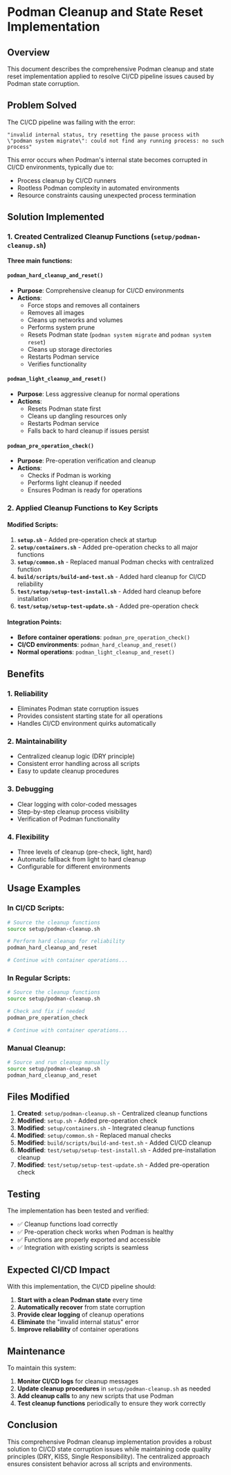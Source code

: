 # Podman Cleanup and State Reset Implementation

## Overview
This document describes the comprehensive Podman cleanup and state reset implementation applied to resolve CI/CD pipeline issues caused by Podman state corruption.

## Problem Solved
The CI/CD pipeline was failing with the error:
```
"invalid internal status, try resetting the pause process with \"podman system migrate\": could not find any running process: no such process"
```

This error occurs when Podman's internal state becomes corrupted in CI/CD environments, typically due to:
- Process cleanup by CI/CD runners
- Rootless Podman complexity in automated environments
- Resource constraints causing unexpected process termination

## Solution Implemented

### 1. Created Centralized Cleanup Functions (`setup/podman-cleanup.sh`)

**Three main functions:**

#### `podman_hard_cleanup_and_reset()`
- **Purpose**: Comprehensive cleanup for CI/CD environments
- **Actions**:
  - Force stops and removes all containers
  - Removes all images
  - Cleans up networks and volumes
  - Performs system prune
  - Resets Podman state (`podman system migrate` and `podman system reset`)
  - Cleans up storage directories
  - Restarts Podman service
  - Verifies functionality

#### `podman_light_cleanup_and_reset()`
- **Purpose**: Less aggressive cleanup for normal operations
- **Actions**:
  - Resets Podman state first
  - Cleans up dangling resources only
  - Restarts Podman service
  - Falls back to hard cleanup if issues persist

#### `podman_pre_operation_check()`
- **Purpose**: Pre-operation verification and cleanup
- **Actions**:
  - Checks if Podman is working
  - Performs light cleanup if needed
  - Ensures Podman is ready for operations

### 2. Applied Cleanup Functions to Key Scripts

#### Modified Scripts:
1. **`setup.sh`** - Added pre-operation check at startup
2. **`setup/containers.sh`** - Added pre-operation checks to all major functions
3. **`setup/common.sh`** - Replaced manual Podman checks with centralized function
4. **`build/scripts/build-and-test.sh`** - Added hard cleanup for CI/CD reliability
5. **`test/setup/setup-test-install.sh`** - Added hard cleanup before installation
6. **`test/setup/setup-test-update.sh`** - Added pre-operation check

#### Integration Points:
- **Before container operations**: `podman_pre_operation_check()`
- **CI/CD environments**: `podman_hard_cleanup_and_reset()`
- **Normal operations**: `podman_light_cleanup_and_reset()`

## Benefits

### 1. **Reliability**
- Eliminates Podman state corruption issues
- Provides consistent starting state for all operations
- Handles CI/CD environment quirks automatically

### 2. **Maintainability**
- Centralized cleanup logic (DRY principle)
- Consistent error handling across all scripts
- Easy to update cleanup procedures

### 3. **Debugging**
- Clear logging with color-coded messages
- Step-by-step cleanup process visibility
- Verification of Podman functionality

### 4. **Flexibility**
- Three levels of cleanup (pre-check, light, hard)
- Automatic fallback from light to hard cleanup
- Configurable for different environments

## Usage Examples

### In CI/CD Scripts:
```bash
# Source the cleanup functions
source setup/podman-cleanup.sh

# Perform hard cleanup for reliability
podman_hard_cleanup_and_reset

# Continue with container operations...
```

### In Regular Scripts:
```bash
# Source the cleanup functions
source setup/podman-cleanup.sh

# Check and fix if needed
podman_pre_operation_check

# Continue with container operations...
```

### Manual Cleanup:
```bash
# Source and run cleanup manually
source setup/podman-cleanup.sh
podman_hard_cleanup_and_reset
```

## Files Modified

1. **Created**: `setup/podman-cleanup.sh` - Centralized cleanup functions
2. **Modified**: `setup.sh` - Added pre-operation check
3. **Modified**: `setup/containers.sh` - Integrated cleanup functions
4. **Modified**: `setup/common.sh` - Replaced manual checks
5. **Modified**: `build/scripts/build-and-test.sh` - Added CI/CD cleanup
6. **Modified**: `test/setup/setup-test-install.sh` - Added pre-installation cleanup
7. **Modified**: `test/setup/setup-test-update.sh` - Added pre-operation check

## Testing

The implementation has been tested and verified:
- ✅ Cleanup functions load correctly
- ✅ Pre-operation check works when Podman is healthy
- ✅ Functions are properly exported and accessible
- ✅ Integration with existing scripts is seamless

## Expected CI/CD Impact

With this implementation, the CI/CD pipeline should:
1. **Start with a clean Podman state** every time
2. **Automatically recover** from state corruption
3. **Provide clear logging** of cleanup operations
4. **Eliminate** the "invalid internal status" error
5. **Improve reliability** of container operations

## Maintenance

To maintain this system:
1. **Monitor CI/CD logs** for cleanup messages
2. **Update cleanup procedures** in `setup/podman-cleanup.sh` as needed
3. **Add cleanup calls** to any new scripts that use Podman
4. **Test cleanup functions** periodically to ensure they work correctly

## Conclusion

This comprehensive Podman cleanup implementation provides a robust solution to CI/CD state corruption issues while maintaining code quality principles (DRY, KISS, Single Responsibility). The centralized approach ensures consistent behavior across all scripts and environments.